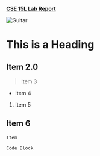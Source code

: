 [**CSE 15L Lab Report**](https://jphung101.github.io/cse15l-lab-reports/)

![_Guitar_](https://m.media-amazon.com/images/I/71QWkR-IHEL._AC_SY741_.jpg)
# This is a Heading
## Item 2.0
> Item 3
* Item 4
1) Item 5

Item 6
---
`Item `
```
Code Block
```
